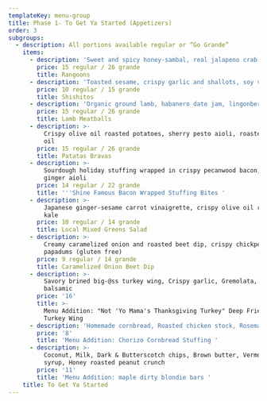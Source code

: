 ```yaml
---
templateKey: menu-group
title: Phase 1- To Get Ya Started (Appetizers)
order: 3
subgroups:
  - description: All portions available regular or “Go Grande”
    items:
      - description: 'Sweet and spicy honey-sambal, real jalapeno crab filling'
        price: 15 regular / 26 grande
        title: Rangoons
      - description: 'Toasted sesame, crispy garlic and shallots, soy vinaigrette'
        price: 10 regular / 15 grande
        title: Shishitos
      - description: 'Organic ground lamb, habanero date jam, lingonberry (gluten free)'
        price: 15 regular / 26 grande
        title: Lamb Meatballs
      - description: >-
          Crispy olive oil roasted potatoes, sherry pesto aioli, roasted garlic
          oil
        price: 15 regular / 26 grande
        title: Patatas Bravas
      - description: >-
          Sourdough holiday stuffing wrapped in crispy pecanwood bacon, Candied
          ginger aioli 
        price: 14 regular / 22 grande
        title: '''Shine Famous Bacon Wrapped Stuffing Bites '
      - description: >-
          Japanese ginger-sesame carrot vinaigrette, crispy olive oil roasted
          kale
        price: 10 regular / 14 grande
        title: Local Mixed Greens Salad
      - description: >-
          Creamy caramelized onion and roasted beet dip, crispy chickpea
          papadums (gluten free)
        price: 9 regular / 14 grande
        title: Caramelized Onion Beet Dip
      - description: >-
          Savory brined big-@ss turkey wing, Crispy garlic, Gremolata, Cranberry
          balsamic 
        price: '16'
        title: >-
          Menu Addition: "Not 'Yo Mama's Thanksgiving Turkey" Deep Fried Confit
          Turkey Wing 
      - description: 'Homemade cornbread, Roasted chicken stock, Rosemary, Sage '
        price: '8'
        title: 'Menu Addition: Chorizo Cornbread Stuffing '
      - description: >-
          Coconut, Milk, Dark & Butterscotch chips, Brown butter, Vermont maple
          syrup, Honey roasted peanut crunch 
        price: '11'
        title: 'Menu Addition: maple dirty blondie bars '
    title: To Get Ya Started
---
```


